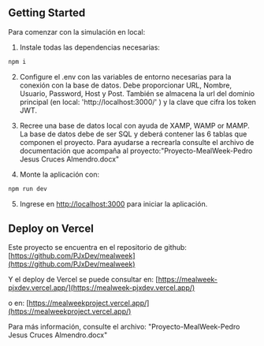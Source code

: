 ## Getting Started

Para comenzar con la simulación en local:

1. Instale todas las dependencias necesarias:
```bash
npm i
```
2. Configure el .env con las variables de entorno necesarias para la conexión con la base de datos. Debe proporcionar URL, Nombre, Usuario, Password, Host y Post. También se almacena la url del dominio principal (en local: 'http://localhost:3000/' ) y la clave que cifra los token JWT.

3. Recree una base de datos local con ayuda de XAMP, WAMP or MAMP. La base de datos debe de ser SQL y deberá contener las 6 tablas que componen el proyecto. Para ayudarse a recrearla consulte el archivo de documentación que acompaña al proyecto:"Proyecto-MealWeek-Pedro Jesus Cruces Almendro.docx"

4. Monte la aplicación con:
```bash
npm run dev
```

5. Ingrese en [http://localhost:3000](http://localhost:3000) para iniciar la aplicación.

## Deploy on Vercel

Este proyecto se encuentra en el repositorio de github: [https://github.com/PJxDev/mealweek](https://github.com/PJxDev/mealweek)

Y el deploy de Vercel se puede consultar en: [https://mealweek-pjxdev.vercel.app/](https://mealweek-pjxdev.vercel.app/)

o en: [https://mealweekproject.vercel.app/](https://mealweekproject.vercel.app/)



Para más información, consulte el archivo: "Proyecto-MealWeek-Pedro Jesus Cruces Almendro.docx"